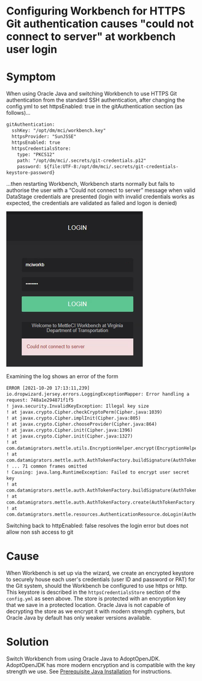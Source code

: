 # Configuring Workbench for HTTPS Git authentication causes "could not connect to server" at workbench user login

# Symptom

When using Oracle Java and switching Workbench to use HTTPS Git authentication from the standard SSH authentication, after changing the config.yml to set httpsEnabled: true in the gitAuthentication section (as follows)…

```
gitAuthentication:
  sshKey: "/opt/dm/mci/workbench.key"
  httpsProvider: "SunJSSE"
  httpsEnabled: true  
  httpsCredentialsStore:    
    type: "PKCS12"
    path: "/opt/dm/mci/.secrets/git-credentials.p12"    
    password: ${file:UTF-8:/opt/dm/mci/.secrets/git-credentials-keystore-password}
```

…then restarting Workbench, Workbench starts normally but fails to authorise the user with a “Could not connect to server” message when valid DataStage credentials are presented (login with invalid credentials works as expected, the credentials are validated as failed and logon is denied)  

![](./attachments/CouldNotConnectToServer.png)

Examining the log shows an error of the form

```
ERROR [2021-10-20 17:13:11,239] io.dropwizard.jersey.errors.LoggingExceptionMapper: Error handling a request: 748a1e294871f1f5
! java.security.InvalidKeyException: Illegal key size
! at javax.crypto.Cipher.checkCryptoPerm(Cipher.java:1039)
! at javax.crypto.Cipher.implInit(Cipher.java:805)
! at javax.crypto.Cipher.chooseProvider(Cipher.java:864)
! at javax.crypto.Cipher.init(Cipher.java:1396)
! at javax.crypto.Cipher.init(Cipher.java:1327)
! at com.datamigrators.mettle.utils.EncryptionHelper.encrypt(EncryptionHelper.java:50)
! at com.datamigrators.mettle.auth.AuthTokenFactory.buildSignature(AuthTokenFactory.java:71)
! ... 71 common frames omitted
! Causing: java.lang.RuntimeException: Failed to encrypt user secret key
! at com.datamigrators.mettle.auth.AuthTokenFactory.buildSignature(AuthTokenFactory.java:79)
! at com.datamigrators.mettle.auth.AuthTokenFactory.create(AuthTokenFactory.java:42)
! at com.datamigrators.mettle.resources.AuthenticationResource.doLogin(AuthenticationResource.java:78)
```

Switching back to httpEnabled: false resolves the login error but does not allow non ssh access to git

# Cause

When Workbench is set up via the wizard, we create an encrypted keystore to securely house each user's credentials (user ID and password or PAT) for the Git system, should the Workbench be configured to use https or http. This keystore is described in the `httpsCredentialsStore` section of the `config.yml` as seen above. The store is protected with an encryption key that we save in a protected location. Oracle Java is not capable of decrypting the store as we encrypt it with modern strength cyphers, but Oracle Java by default has only weaker versions available.

# Solution

Switch Workbench from using Oracle Java to AdoptOpenJDK. AdoptOpenJDK has more modern encryption and is compatible with the key strength we use. See [Prerequisite Java Installation](https://datamigrators.atlassian.net/wiki/spaces/MCIDOC/pages/488800406/Prerequisite+Java+Installation) for instructions.